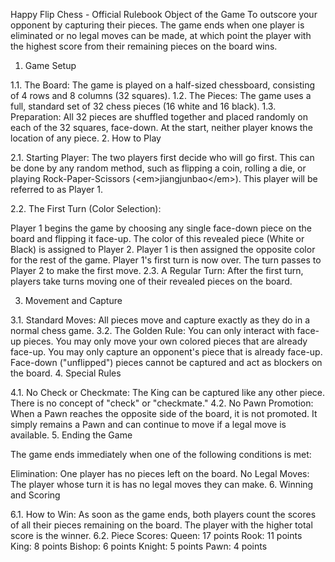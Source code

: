 Happy Flip Chess - Official Rulebook
Object of the Game
To outscore your opponent by capturing their pieces. The game ends when one player is eliminated or no legal moves can be made, at which point the player with the highest score from their remaining pieces on the board wins.

1. Game Setup

1.1. The Board: The game is played on a half-sized chessboard, consisting of 4 rows and 8 columns (32 squares).
1.2. The Pieces: The game uses a full, standard set of 32 chess pieces (16 white and 16 black).
1.3. Preparation: All 32 pieces are shuffled together and placed randomly on each of the 32 squares, face-down. At the start, neither player knows the location of any piece.
2. How to Play

2.1. Starting Player: The two players first decide who will go first. This can be done by any random method, such as flipping a coin, rolling a die, or playing Rock-Paper-Scissors (&lt;em>jiangjunbao&lt;/em>). This player will be referred to as Player 1.

2.2. The First Turn (Color Selection):

Player 1 begins the game by choosing any single face-down piece on the board and flipping it face-up.
The color of this revealed piece (White or Black) is assigned to Player 2.
Player 1 is then assigned the opposite color for the rest of the game.
Player 1's first turn is now over. The turn passes to Player 2 to make the first move.
2.3. A Regular Turn: After the first turn, players take turns moving one of their revealed pieces on the board.

3. Movement and Capture

3.1. Standard Moves: All pieces move and capture exactly as they do in a normal chess game.
3.2. The Golden Rule: You can only interact with face-up pieces.
You may only move your own colored pieces that are already face-up.
You may only capture an opponent's piece that is already face-up.
Face-down ("unflipped") pieces cannot be captured and act as blockers on the board.
4. Special Rules

4.1. No Check or Checkmate: The King can be captured like any other piece. There is no concept of "check" or "checkmate."
4.2. No Pawn Promotion: When a Pawn reaches the opposite side of the board, it is not promoted. It simply remains a Pawn and can continue to move if a legal move is available.
5. Ending the Game

The game ends immediately when one of the following conditions is met:

Elimination: One player has no pieces left on the board.
No Legal Moves: The player whose turn it is has no legal moves they can make.
6. Winning and Scoring

6.1. How to Win: As soon as the game ends, both players count the scores of all their pieces remaining on the board. The player with the higher total score is the winner.
6.2. Piece Scores:
Queen: 17 points
Rook: 11 points
King: 8 points
Bishop: 6 points
Knight: 5 points
Pawn: 4 points
